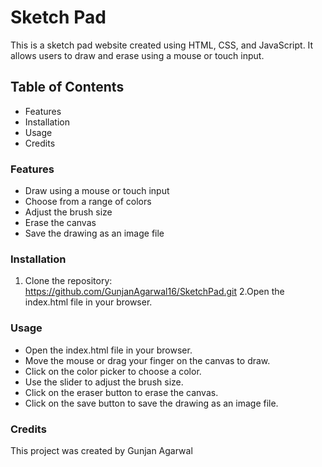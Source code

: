 # Sketch Pad
This is a sketch pad website created using HTML, CSS, and JavaScript. It allows users to draw and erase using a mouse or touch input.

## Table of Contents
* Features
* Installation
* Usage
* Credits

### Features
* Draw using a mouse or touch input
* Choose from a range of colors
* Adjust the brush size
* Erase the canvas
* Save the drawing as an image file

### Installation
1. Clone the repository:
https://github.com/GunjanAgarwal16/SketchPad.git
2.Open the index.html file in your browser.

### Usage
* Open the index.html file in your browser.
* Move the mouse or drag your finger on the canvas to draw.
* Click on the color picker to choose a color.
* Use the slider to adjust the brush size.
* Click on the eraser button to erase the canvas.
* Click on the save button to save the drawing as an image file.

### Credits
This project was created by Gunjan Agarwal
